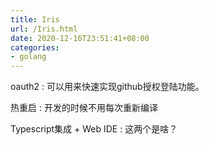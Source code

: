 ```yaml
---
title: Iris
url: /Iris.html
date: 2020-12-16T23:51:41+08:00
categories:
- golang
---
```


oauth2
: 可以用来快速实现github授权登陆功能。

热重启
: 开发的时候不用每次重新编译

Typescript集成 + Web IDE
: 这两个是啥？